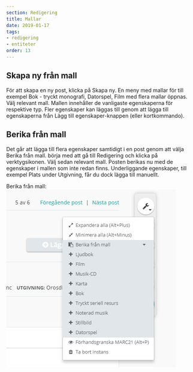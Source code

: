```yaml
---
section: Redigering
title: Mallar
date: 2019-01-17
tags:
- redigering
- entiteter
order: 13
---
```


## Skapa ny från mall
För att skapa en ny post, klicka på Skapa ny. En meny med mallar för till exempel Bok - tryckt monografi, Datorspel, Film med flera mallar öppnas. Välj relevant mall. Mallen innehåller de vanligaste egenskaperna för respektive typ.
Fler egenskaper kan läggas till genom att lägga till egenskaperna från Lägg till egenskaper-knappen (eller kortkommando).


## Berika från mall
Det går att lägga till flera egenskaper samtidigt i en post genom att välja Berika från mall. börja med att gå till Redigering och klicka på verktygsikonen. Välj sedan relevant mall. Posten berikas nu med de egenskaper i mallen som inte redan finns. 
Underliggande egenskaper, till exempel Plats under Utgivning, får du dock lägga till manuellt.  

Berika från mall:  
![Berika från mall](berika.png)
